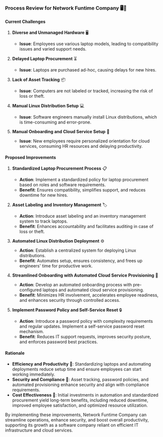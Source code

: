 ### Process Review for Network Funtime Company 🖥️🔧

#### Current Challenges

1. **Diverse and Unmanaged Hardware** 🖥️
   - **Issue**: Employees use various laptop models, leading to compatibility issues and varied support needs.

2. **Delayed Laptop Procurement** ⏳
   - **Issue**: Laptops are purchased ad-hoc, causing delays for new hires.

3. **Lack of Asset Tracking** 📦
   - **Issue**: Computers are not labeled or tracked, increasing the risk of loss or theft.

4. **Manual Linux Distribution Setup** 💻
   - **Issue**: Software engineers manually install Linux distributions, which is time-consuming and error-prone.

5. **Manual Onboarding and Cloud Service Setup** 🔑
   - **Issue**: New employees require personalized orientation for cloud services, consuming HR resources and delaying productivity.

#### Proposed Improvements

1. **Standardized Laptop Procurement Process** 📋
   - **Action**: Implement a standardized policy for laptop procurement based on roles and software requirements.
   - **Benefit**: Ensures compatibility, simplifies support, and reduces downtime for new hires.

2. **Asset Labeling and Inventory Management** 🏷️
   - **Action**: Introduce asset labeling and an inventory management system to track laptops.
   - **Benefit**: Enhances accountability and facilitates auditing in case of loss or theft.

3. **Automated Linux Distribution Deployment** ⚙️
   - **Action**: Establish a centralized system for deploying Linux distributions.
   - **Benefit**: Automates setup, ensures consistency, and frees up engineers' time for productive work.

4. **Streamlined Onboarding with Automated Cloud Service Provisioning** 🚀
   - **Action**: Develop an automated onboarding process with pre-configured laptops and automated cloud service provisioning.
   - **Benefit**: Minimizes HR involvement, accelerates employee readiness, and enhances security through controlled access.

5. **Implement Password Policy and Self-Service Reset** 🔒
   - **Action**: Introduce a password policy with complexity requirements and regular updates. Implement a self-service password reset mechanism.
   - **Benefit**: Reduces IT support requests, improves security posture, and enforces password best practices.

#### Rationale

- **Efficiency and Productivity** 🚀: Standardizing laptops and automating deployments reduce setup time and ensure employees can start working immediately.
- **Security and Compliance** 🔐: Asset tracking, password policies, and automated provisioning enhance security and align with compliance requirements.
- **Cost Effectiveness** 💸: Initial investments in automation and standardized procurement yield long-term benefits, including reduced downtime, improved employee satisfaction, and optimized resource utilization.

By implementing these improvements, Network Funtime Company can streamline operations, enhance security, and boost overall productivity, supporting its growth as a software company reliant on efficient IT infrastructure and cloud services.